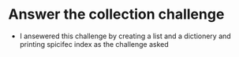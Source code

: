 # Answer the collection challenge

- I ansewered this challenge by creating a list and a dictionery and printing spicifec index as the challenge asked
